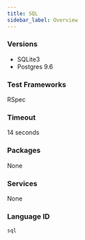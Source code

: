 ```yaml
---
title: SQL
sidebar_label: Overview
---
```



### Versions
- SQLite3
- Postgres 9.6
### Test Frameworks
RSpec
### Timeout
14 seconds
### Packages
None 
### Services
None
### Language ID
`sql`
